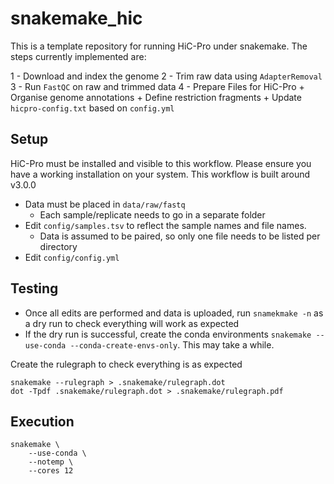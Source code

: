 # snakemake_hic

This is a template repository for running HiC-Pro under snakemake.
The steps currently implemented are:

1 - Download and index the genome
2 - Trim raw data using `AdapterRemoval`
3 - Run `FastQC` on raw and trimmed data
4 - Prepare Files for HiC-Pro
    + Organise genome annotations 
    + Define restriction fragments 
    + Update `hicpro-config.txt` based on `config.yml`

## Setup

HiC-Pro must be installed and visible to this workflow.
Please ensure you have a working installation on your system.
This workflow is built around v3.0.0

- Data must be placed in `data/raw/fastq`
    + Each sample/replicate needs to go in a separate folder
- Edit `config/samples.tsv` to reflect the sample names and file names. 
    + Data is assumed to be paired, so only one file needs to be listed per directory
- Edit `config/config.yml`

## Testing

- Once all edits are performed and data is uploaded, run `snamekmake -n` as a dry run to check everything will work as expected
- If the dry run is successful, create the conda environments `snakemake --use-conda --conda-create-envs-only`. This may take a while.

Create the rulegraph to check everything is as expected

```
snakemake --rulegraph > .snakemake/rulegraph.dot
dot -Tpdf .snakemake/rulegraph.dot > .snakemake/rulegraph.pdf
```

## Execution

```
snakemake \
    --use-conda \
    --notemp \
    --cores 12
```

